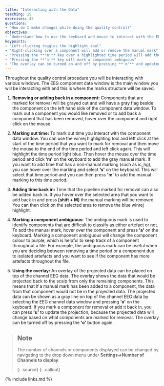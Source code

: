 ```yaml
---
title: "Interacting with the Data"
teaching: 15
exercises: 45
questions:
- "How do I make changes while doing the quality control?"
objectives:
- "Understand how to use the keyboard and mouse to interact with the EEG scroll plots to flag and unflag components and periods of time."
keypoints:
- "Left-clicking toggles the highlight tool"
- "Right-clicking over a component will add or remove the manual mark"
- "Pressing the **'m'** key over a highlighted time period will add the manual mark"
- "Pressing the **'a'** key will mark a component ambiguous"
- "The overlay can be turned on and off by pressing **'o'** and updated by pressing **'u'**"
---
```


Throughout the quality control procedure you will be interacting with various windows. The EEG component data window is the main window you will be interacting with and this is where the marks structure will be saved. 

1. **Removing or adding back in a component:** Components that are marked for removal will be grayed out and will have a gray flag beside the component on the left hand side of the component data window. To mark out a component you would like removed or to add back a component that has been removed, hover over the component and right click on the mouse. 

2. **Marking out time:** To mark out time you interact with the component data window. You can use the winrej highlighting tool and left click at the start of the time period that you want to mark for removal and then move the mouse to the end of the time period and left click again. This will highlight the time period light blue. Then hover the mouse over the time period and click **'m'** on the keyboard to add the gray manual mark. If you want to add time that has a non-manual marking (such as ic_hg), you can hover over the marking and select **'s'** on the keyboard. This will select that time period and you can then press **'m'** to add the manual marking to this time period. 

3. **Adding time back in:** Time that the pipeline marked for removal can also be added back in. If you hover over the selected area that you want to add back in and press **[shift + M]** the manual marking will be removed. You can then click on the selected area to remove the blue winrej highlight. 

4. **Marking a component ambiguous:** The ambiguous mark is used to identify components that are difficult to classify as either artefact or not. To add the manual mark, hover over the component and press **'a'** on the keyboard. Marking a component ambiguous will change the component colour to purple, which is helpful to keep track of a component throughout a file. For example, the ambiguous mark can be useful when you are deciding between removing a time period or a component due to isolated artefacts and you want to see if the component has more artefacts throughout the file. 

5. **Using the overlay:** An overlay of the projected data can be placed on top of the channel EEG data. The overlay shows the data that would be projected back to the scalp from only the remaining components. This means that if a manual mark has been added to a component, the data from that component would not be in the projected data. The projected data can be shown as a gray line on top of the channel EEG data by selecting the EEG channel data window and pressing **'o'** on the keyboard. If you mark a component for removal or add it back in, you can press **'u'** to update the projection, because the projected data will change based on what components are marked for removal. The overlay can be turned off by pressing the **'o'** button again. 

> ## Note
> The number of channels or components displayed can be changed by navigating to the drop down menu under **Settings->Number of Channels to display**.
>
> {: .source}
{: .callout}

{% include links.md %}


